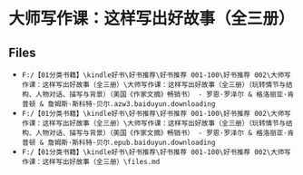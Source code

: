 # 大师写作课：这样写出好故事（全三册）

## Files

- `F:/【01分类书籍】\kindle好书\好书推荐\好书推荐 001-100\好书推荐 002\大师写作课：这样写出好故事（全三册）\大师写作课：这样写出好故事（全三册）（玩转情节与结构、人物对话、描写与背景）（美国《作家文摘》畅销书） - 罗恩·罗泽尔 & 格洛丽亚·肯普顿 & 詹姆斯·斯科特·贝尔.azw3.baiduyun.downloading`
- `F:/【01分类书籍】\kindle好书\好书推荐\好书推荐 001-100\好书推荐 002\大师写作课：这样写出好故事（全三册）\大师写作课：这样写出好故事（全三册）（玩转情节与结构、人物对话、描写与背景）（美国《作家文摘》畅销书） - 罗恩·罗泽尔 & 格洛丽亚·肯普顿 & 詹姆斯·斯科特·贝尔.epub.baiduyun.downloading`
- `F:/【01分类书籍】\kindle好书\好书推荐\好书推荐 001-100\好书推荐 002\大师写作课：这样写出好故事（全三册）\files.md`
